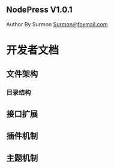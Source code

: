 ## NodePress V1.0.1

Author By Surmon Surmon@foxmail.com

# 开发者文档

## 文件架构

### 目录结构

## 接口扩展

## 插件机制

## 主题机制